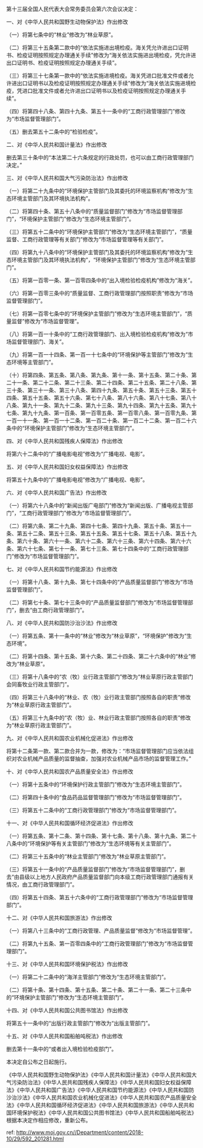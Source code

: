 第十三届全国人民代表大会常务委员会第六次会议决定：

一、对《中华人民共和国野生动物保护法》作出修改

（一）将第七条中的“林业”修改为“林业草原”。

（二）将第三十五条第二款中的“依法实施进出境检疫。海关凭允许进出口证明书、检疫证明按照规定办理通关手续”修改为“海关依法实施进出境检疫，凭允许进出口证明书、检疫证明按照规定办理通关手续”。

（三）将第三十七条第一款中的“依法实施进境检疫。海关凭进口批准文件或者允许进出口证明书以及检疫证明按照规定办理通关手续”修改为“海关依法实施进境检疫，凭进口批准文件或者允许进出口证明书以及检疫证明按照规定办理通关手续”。

（四）将第四十八条、第四十九条、第五十一条中的“工商行政管理部门”修改为“市场监督管理部门”。

（五）删去第五十二条中的“检验检疫”。

二、对《中华人民共和国计量法》作出修改

删去第三十条中的“本法第二十六条规定的行政处罚，也可以由工商行政管理部门决定。”

三、对《中华人民共和国大气污染防治法》作出修改

（一）将第二十九条中的“环境保护主管部门及其委托的环境监察机构”修改为“生态环境主管部门及其环境执法机构”。

（二）将第四十条、第五十八条中的“质量监督部门”修改为“市场监督管理部门”，“环境保护主管部门”修改为“生态环境主管部门”。

（三）将第五十二条中的“环境保护主管部门”修改为“生态环境主管部门”，“质量监督、工商行政管理等有关部门”修改为“市场监督管理等有关部门”。

（四）将第九十八条中的“环境保护主管部门及其委托的环境监察机构”修改为“生态环境主管部门及其环境执法机构”，“环境保护主管部门”修改为“生态环境主管部门”。

（五）将第一百零一条、第一百零四条中的“出入境检验检疫机构”修改为“海关”。

（六）将第一百零三条中的“质量监督、工商行政管理部门按照职责”修改为“市场监督管理部门”。

（七）将第一百零七条中的“环境保护主管部门”修改为“生态环境主管部门”，“质量监督”修改为“市场监督管理”。

（八）将第一百一十条中的“工商行政管理部门、出入境检验检疫机构”修改为“市场监督管理部门、海关”。

（九）将第一百一十四条、第一百一十七条中的“环境保护等主管部门”修改为“生态环境等主管部门”。

（十）将第四条、第五条、第八条、第九条、第十一条、第十五条、第二十条、第二十一条、第二十二条、第二十三条、第二十四条、第二十五条、第二十八条、第三十条、第三十一条、第三十八条、第四十九条、第五十条、第五十三条、第五十四条、第五十五条、第五十六条、第七十八条、第八十六条、第八十七条、第八十八条、第九十一条、第九十二条、第九十三条、第九十四条、第九十五条、第九十七条、第九十九条、第一百条、第一百零五条、第一百零八条、第一百零九条、第一百一十一条、第一百一十二条、第一百二十条、第一百二十二条、第一百二十六条中的“环境保护主管部门”修改为“生态环境主管部门”。

四、对《中华人民共和国残疾人保障法》作出修改

将第六十二条中的“广播电影电视”修改为“广播电视、电影”。

五、对《中华人民共和国妇女权益保障法》作出修改

将第五十九条中的“广播电影电视”修改为“广播电视、电影”。

六、对《中华人民共和国广告法》作出修改

（一）将第六十八条中的“新闻出版广电部门”修改为“新闻出版、广播电视主管部门”，“工商行政管理部门”修改为“市场监督管理部门”。

（二）将第六条、第二十九条、第四十七条、第四十九条、第五十条、第五十一条、第五十二条、第五十三条、第五十五条、第五十七条、第五十八条、第五十九条、第六十条、第六十一条、第六十二条、第六十三条、第六十四条、第六十六条、第六十七条、第七十一条、第七十三条、第七十四条中的“工商行政管理部门”修改为“市场监督管理部门”。

七、对《中华人民共和国节约能源法》作出修改

（一）将第十八条、第十九条、第七十四条中的“产品质量监督部门”修改为“市场监督管理部门”。

（二）将第七十条、第七十三条中的“产品质量监督部门”修改为“市场监督管理部门”，删去“由工商行政管理部门”。

八、对《中华人民共和国防沙治沙法》作出修改

（一）将第五条、第十一条中的“林业”修改为“林业草原”，“环境保护”修改为“生态环境”。

（二）将第十四条、第十五条、第十六条、第二十四条、第二十六条中的“林业”修改为“林业草原”。

（三）将第十八条中的“农（牧）业行政主管部门”修改为“林业草原行政主管部门会同畜牧业行政主管部门”。

（四）将第三十八条中的“林业、农（牧）业行政主管部门按照各自的职责”修改为“林业草原行政主管部门”。

（五）将第三十九条中的“农（牧）业、林业行政主管部门按照各自的职责”修改为“林业草原行政主管部门”。

九、对《中华人民共和国农业机械化促进法》作出修改

将第十二条第一款、第二款合并为一款，修改为：“市场监督管理部门应当依法组织对农业机械产品质量的监督抽查，加强对农业机械产品市场的监督管理工作。”

十、对《中华人民共和国农产品质量安全法》作出修改

（一）将第十五条中的“环境保护行政主管部门”修改为“生态环境主管部门”。

（二）将第四十条中的“食品药品监督管理部门”修改为“市场监督管理部门”。

（三）将第五十二条中的“工商行政管理部门”修改为“市场监督管理部门”。

十一、对《中华人民共和国循环经济促进法》作出修改

（一）将第五条、第十二条、第十四条、第十七条、第十八条、第十九条、第二十八条中的“环境保护等有关主管部门”修改为“生态环境等有关主管部门”。

（二）将第三十五条中的“林业主管部门”修改为“林业草原主管部门”。

（三）将第五十一条中的“产品质量监督部门”修改为“市场监督管理部门”，删去“由县级以上地方人民政府产品质量监督部门向本级工商行政管理部门通报有关情况，由工商行政管理部门”。

（四）将第五十四条、第五十六条中的“工商行政管理部门”修改为“市场监督管理部门”。

十二、对《中华人民共和国旅游法》作出修改

（一）将第八十三条中的“工商行政管理、产品质量监督”修改为“市场监督管理”。

（二）将第九十五条、第一百零四条中的“工商行政管理部门”修改为“市场监督管理部门”。

十三、对《中华人民共和国环境保护税法》作出修改

（一）将第二十二条中的“海洋主管部门”修改为“生态环境主管部门”。

（二）将第十条、第十四条、第十五条、第二十条、第二十一条、第二十三条中的“环境保护主管部门”修改为“生态环境主管部门”。

十四、对《中华人民共和国公共图书馆法》作出修改

将第五十一条中的“出版行政主管部门”修改为“出版主管部门”。

十五、对《中华人民共和国船舶吨税法》作出修改

删去第十一条中的“或者出入境检验检疫部门”。

本决定自公布之日起施行。

《中华人民共和国野生动物保护法》《中华人民共和国计量法》《中华人民共和国大气污染防治法》《中华人民共和国残疾人保障法》《中华人民共和国妇女权益保障法》《中华人民共和国广告法》《中华人民共和国节约能源法》《中华人民共和国防沙治沙法》《中华人民共和国农业机械化促进法》《中华人民共和国农产品质量安全法》《中华人民共和国循环经济促进法》《中华人民共和国旅游法》《中华人民共和国环境保护税法》《中华人民共和国公共图书馆法》《中华人民共和国船舶吨税法》根据本决定作相应修改，重新公布。



 ref: <http://www.moj.gov.cn//Department/content/2018-10/29/592_201281.html>